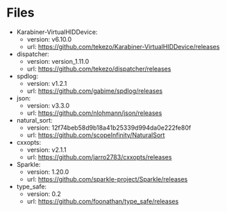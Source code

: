# Files

- Karabiner-VirtualHIDDevice:
  - version: v6.10.0
  - url: <https://github.com/tekezo/Karabiner-VirtualHIDDevice/releases>
- dispatcher:
  - version: version_1.11.0
  - url: <https://github.com/tekezo/dispatcher/releases>
- spdlog:
  - version: v1.2.1
  - url: <https://github.com/gabime/spdlog/releases>
- json:
  - version: v3.3.0
  - url: <https://github.com/nlohmann/json/releases>
- natural_sort:
  - version: 12f74beb58d9b18a41b25339d994da0e222fe80f
  - url: <https://github.com/scopeInfinity/NaturalSort>
- cxxopts:
  - version: v2.1.1
  - url: <https://github.com/jarro2783/cxxopts/releases>
- Sparkle:
  - version: 1.20.0
  - url: <https://github.com/sparkle-project/Sparkle/releases>
- type_safe:
  - version: 0.2
  - url: <https://github.com/foonathan/type_safe/releases>
